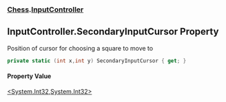 ### [Chess](Chess.md 'Chess').[InputController](Chess.InputController.md 'Chess.InputController')

## InputController.SecondaryInputCursor Property

Position of cursor for choosing a square to move to

```csharp
private static (int x,int y) SecondaryInputCursor { get; }
```

#### Property Value
[&lt;](https://docs.microsoft.com/en-us/dotnet/api/System.ValueTuple 'System.ValueTuple')[System.Int32](https://docs.microsoft.com/en-us/dotnet/api/System.Int32 'System.Int32')[,](https://docs.microsoft.com/en-us/dotnet/api/System.ValueTuple 'System.ValueTuple')[System.Int32](https://docs.microsoft.com/en-us/dotnet/api/System.Int32 'System.Int32')[&gt;](https://docs.microsoft.com/en-us/dotnet/api/System.ValueTuple 'System.ValueTuple')